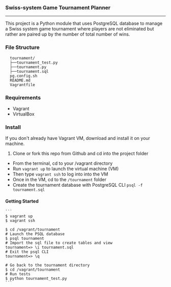 ### Swiss-system Game  Tournament Planner
---

This project is a Python module that uses PostgreSQL database to manage a Swiss system game tournament where
players are not eliminated but rather are paired up by the number of total number of wins.


### File Structure

      tournament/
      ├──tournament_test.py
      ├──tournament.py
      ├──tournament.sql
      pg.config.sh
      README.md
      Vagrantfile

### Requirements

- Vagrant
- VirtualBox


### Install

If you don't already have Vagrant VM, download and install it on your machine.

1. Clone or fork this repo from Github and cd into the project folder
- From the terminal, cd to your /vagrant directory
- Run `vagrant up` to launch the virtual machine (VM)
- Then type `vagrant ssh` to log into into the VM
- Once in the VM, cd to the `/tournament` folder
- Create the tournament database with PostgreSQL CLI `psql -f tournament.sql`

#### Getting Started
    ```
    $ vagrant up
    $ vagrant ssh

    $ cd /vagrant/tournament
    # Launch the PSQL database
    $ psql tournament
    # Import the sql file to create tables and view
    tournament=> \i tournament.sql
    # Exit the psql CLI
    tournament=> \q

    # Go back to the tournament directory
    $ cd /vagrant/tournament
    # Run tests 
    $ python tournament_test.py
    ```
